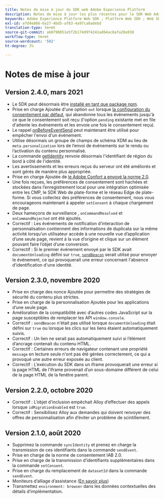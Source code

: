 ```yaml
---
title: Notes de mise à jour du SDK web Adobe Experience Platform
description: Notes de mise à jour les plus récentes pour le SDK Web Adobe Experience Platform.
keywords: Adobe Experience Platform Web SDK ; Platform Web SDK ; Web SDK ; notes de mise à jour ;
exl-id: efd4e866-6a27-4bd5-af83-4a97ca8adebd
translation-type: tm+mt
source-git-commit: ab0798851e5f2b174d9f4241ad64ac8afa20a938
workflow-type: tm+mt
source-wordcount: '502'
ht-degree: 3%

---
```


# Notes de mise à jour

## Version 2.4.0, mars 2021

* Le SDK peut désormais être [installé en tant que package npm](https://experienceleague.adobe.com/docs/experience-platform/edge/fundamentals/installing-the-sdk.html).
* Prise en charge Ajoutée d&#39;une option `out` lorsque [la configuration du consentement par défaut](https://experienceleague.adobe.com/docs/experience-platform/edge/fundamentals/configuring-the-sdk.html#default-consent), qui abandonne tous les événements jusqu&#39;à ce que le consentement soit reçu (l&#39;option `pending` existante met en file d&#39;attente les événements et les envoie une fois le consentement reçu).
* Le rappel [onBeforeEventSend](https://experienceleague.adobe.com/docs/experience-platform/edge/fundamentals/configuring-the-sdk.html#onbeforeeventsend) peut maintenant être utilisé pour empêcher l&#39;envoi d&#39;un événement.
* Utilise désormais un groupe de champs de schéma XDM au lieu de `meta.personalization` lors de l’envoi de événements sur le rendu ou l’activation du contenu personnalisé.
* La commande [getIdentity](https://experienceleague.adobe.com/docs/experience-platform/edge/identity/overview.html#retrieving-the-visitor-id) renvoie désormais l&#39;identifiant de région du bord à côté de l&#39;identité.
* Les avertissements et les erreurs reçus du serveur ont été améliorés et sont gérés de manière plus appropriée.
* Prise en charge Ajoutée de [le Adobe Confort a envoyé la norme 2.0](https://experienceleague.adobe.com/docs/experience-platform/edge/consent/supporting-consent.html?communicating-consent-preferences-via-the-adobe-standard).
* Une fois reçues, les préférences de consentement sont hachées et stockées dans l’enregistrement local pour une intégration optimisée entre les CMP, le SDK Web de plate-forme et le réseau Edge de plate-forme. Si vous collectez des préférences de consentement, nous vous encourageons maintenant à appeler `setConsent` à chaque chargement de page.
* Deux hameçons de surveillance [](https://github.com/adobe/alloy/wiki/Monitoring-Hooks), `onCommandResolved` et `onCommandRejected` ont été ajoutés.
* Correctif : Les événements de notification d’interaction de personnalisation contiennent des informations de duplicata sur la même activité lorsqu’un utilisateur accède à une nouvelle vue d’application d’une seule page, revient à la vue d’origine et clique sur un élément pouvant faire l’objet d’une conversion.
* Correctif : Si le premier événement envoyé par le SDK avait `documentUnloading` défini sur `true`, [`sendBeacon`](https://developer.mozilla.org/en-US/docs/Web/API/Navigator/sendBeacon) serait utilisé pour envoyer le événement, ce qui provoquerait une erreur concernant l&#39;absence d&#39;identification d&#39;une identité.

## Version 2.3.0, novembre 2020

* Prise en charge des nonce Ajoutée pour permettre des stratégies de sécurité du contenu plus strictes.
* Prise en charge de la personnalisation Ajoutée pour les applications d’une seule page.
* Amélioration de la compatibilité avec d’autres codes JavaScript sur la page susceptibles de remplacer les API `window.console`.
* Correctif : `sendBeacon` n&#39;était pas utilisé lorsque `documentUnloading` était défini sur `true` ou lorsque les clics sur les liens étaient automatiquement suivis.
* Correctif : Un lien ne serait pas automatiquement suivi si l’élément d’ancrage contenait du contenu HTML.
* Correctif : Certaines erreurs de navigateur contenant une propriété `message` en lecture seule n&#39;ont pas été gérées correctement, ce qui a provoqué une autre erreur exposée au client.
* Correctif : L’exécution du SDK dans un iframe provoquerait une erreur si la page HTML de l’iframe provenait d’un sous-domaine différent de celui de la page HTML de la fenêtre parent.

## Version 2.2.0, octobre 2020

* Correctif : L’objet d’inclusion empêchait Alloy d’effectuer des appels lorsque `idMigrationEnabled` est `true`.
* Correctif : Sensibilisez Alloy aux demandes qui doivent renvoyer des offres de personnalisation afin d’éviter un problème de scintillement.

## Version 2.1.0, août 2020

* Supprimez la commande `syncIdentity` et prenez en charge la transmission de ces identifiants dans la commande `sendEvent`.
* Prise en charge de la norme de consentement IAB 2.0.
* Prise en charge de la transmission d’identifiants supplémentaires dans la commande `setConsent`.
* Prise en charge du remplacement de `datasetId` dans la commande `sendEvent`.
* Moniteurs d’alliage d’assistance ([En savoir plus](https://github.com/adobe/alloy/wiki/Monitoring-Hooks))
* Transmettez `environment: browser` dans les données contextuelles des détails d’implémentation.
